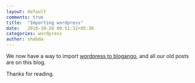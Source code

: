 ```yaml
---
layout: default
comments: true
title:  "Importing wordpress"
date:   2010-10-28 00:51:32+05:30
categories: wordpress
author: shabda
---
```

We now have a way to import [wordpress to blogango](http://github.com/agiliq/django-wordpress/blob/master/wp/management/commands/import_to_blogango.py), and all our old posts are on this blog.

Thanks for reading.

